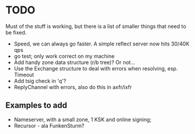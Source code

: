 # TODO

Must of the stuff is working, but there is a list of smaller things that
need to be fixed.

* Speed, we can always go faster. A simple reflect server now hits 30/40K qps
* go test; only work correct on my machine
* Add handy zone data structure (r/b tree)? Or not...
* Use the Exchange structure to deal with errors when resolving, esp. Timeout
* Add tsig check in 'q'?
* ReplyChannel with errors, also do this in axfr/ixfr

## Examples to add

* Nameserver, with a small zone, 1 KSK and online signing;
* Recursor - ala FunkenSturm?
